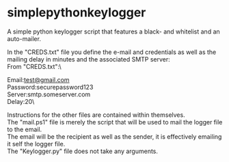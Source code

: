 # simplepythonkeylogger
A simple python keylogger script that features a black- and whitelist and an auto-mailer.

In the "CREDS.txt" file you define the e-mail and credentials as well as the mailing delay in minutes and the associated SMTP server:\
From "CREDS.txt":\

Email:test@gmail.com\
Password:securepassword123\
Server:smtp.someserver.com\
Delay:20\



Instructions for the other files are contained within themselves.\
The "mail.ps1" file is merely the script that will be used to mail the logger file to the email.\
The email will be the recipient as well as the sender, it is effectively emailing it self the logger file.\
The "Keylogger.py" file does not take any arguments.

